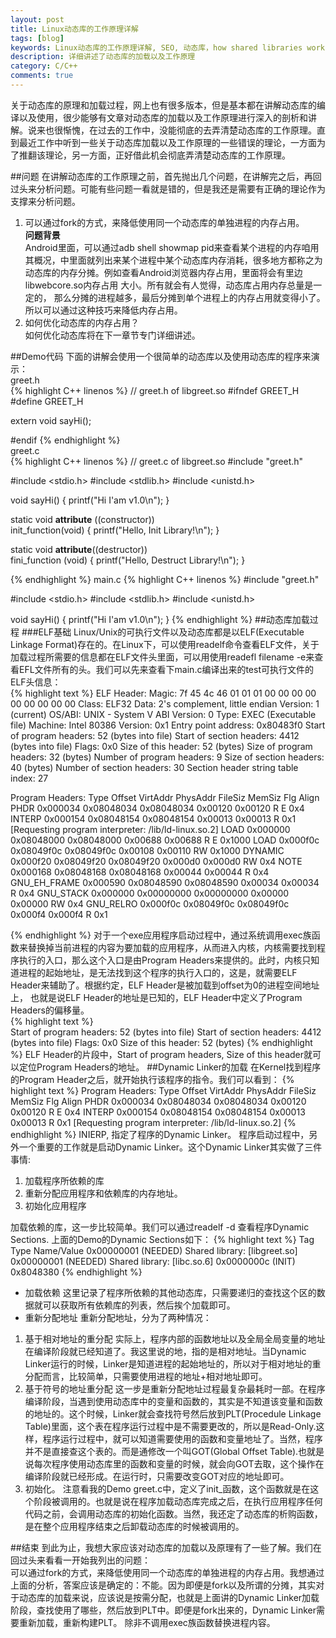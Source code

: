 ```yaml
---
layout: post
title: Linux动态库的工作原理详解
tags: [blog]
keywords: Linux动态库的工作原理详解, SEO, 动态库，how shared libraries works，动态库加载, shared library, Android动态库
description: 详细讲述了动态库的加载以及工作原理
category: C/C++
comments: true
---
```

关于动态库的原理和加载过程，网上也有很多版本，但是基本都在讲解动态库的编译以及使用，很少能够有文章对动态库的加载以及工作原理进行深入的剖析和讲解。说来也很惭愧，在过去的工作中，没能彻底的去弄清楚动态库的工作原理。直到最近工作中听到一些关于动态库加载以及工作原理的一些错误的理论，一方面为了推翻该理论，另一方面，正好借此机会彻底弄清楚动态库的工作原理。

<!--more-->   
##问题
在讲解动态库的工作原理之前，首先抛出几个问题，在讲解完之后，再回过头来分析问题。可能有些问题一看就是错的，但是我还是需要有正确的理论作为支撑来分析问题。    
1. 可以通过fork的方式，来降低使用同一个动态库的单独进程的内存占用。  
__问题背景__   
Android里面，可以通过adb shell showmap pid来查看某个进程的内存咱用其概况，中里面就列出来某个进程中某个动态库内存消耗，很多地方都称之为动态库的内存分摊。例如查看Android浏览器内存占用，里面将会有里边libwebcore.so内存占用 大小。所有就会有人觉得，动态库占用内存总量是一定的， 那么分摊的进程越多，最后分摊到单个进程上的内存占用就变得小了。所以可以通过这种技巧来降低内存占用。   
2. 如何优化动态库的内存占用？   
如何优化动态库将在下一章节专门详细讲述。

##Demo代码
下面的讲解会使用一个很简单的动态库以及使用动态库的程序来演示：    
greet.h   
{% highlight C++ linenos %}
// greet.h of libgreet.so
#ifndef GREET_H
#define GREET_H


extern void sayHi();



#endif
{% endhighlight %}  
greet.c    
{% highlight C++ linenos %}
// greet.c of libgreet.so
#include "greet.h"

#include <stdio.h>
#include <stdlib.h>
#include <unistd.h>

void sayHi() {
    printf("Hi I'am v1.0\n");
}

static void __attribute__ ((constructor)) \
init_function(void)
{
    printf("Hello, Init Library!\n");
}

static void __attribute__((destructor)) \
fini_function (void)
{
    printf("Hello, Destruct Library!\n");
}

{% endhighlight %}
main.c
{% highlight C++ linenos %}
#include "greet.h"

#include <stdio.h>
#include <stdlib.h>
#include <unistd.h>

void sayHi() {
    printf("Hi I'am v1.0\n");
}
{% endhighlight %}
##动态库加载过程
###ELF基础
Linux/Unix的可执行文件以及动态库都是以ELF(Executable Linkage Format)存在的。在Linux下，可以使用readelf命令查看ELF文件，关于加载过程所需要的信息都在ELF文件头里面，可以用使用readefl filename -e来查看EFL文件所有的头。我们可以先来查看下main.c编译出来的test可执行文件的ELF头信息：   
{% highlight text %}
ELF Header:
  Magic:   7f 45 4c 46 01 01 01 00 00 00 00 00 00 00 00 00 
  Class:                             ELF32
  Data:                              2's complement, little endian
  Version:                           1 (current)
  OS/ABI:                            UNIX - System V
  ABI Version:                       0
  Type:                              EXEC (Executable file)
  Machine:                           Intel 80386
  Version:                           0x1
  Entry point address:               0x80483f0
  Start of program headers:          52 (bytes into file)
  Start of section headers:          4412 (bytes into file)
  Flags:                             0x0
  Size of this header:               52 (bytes)
  Size of program headers:           32 (bytes)
  Number of program headers:         9
  Size of section headers:           40 (bytes)
  Number of section headers:         30
  Section header string table index: 27


Program Headers:
  Type           Offset   VirtAddr   PhysAddr   FileSiz MemSiz  Flg Align
  PHDR           0x000034 0x08048034 0x08048034 0x00120 0x00120 R E 0x4
  INTERP         0x000154 0x08048154 0x08048154 0x00013 0x00013 R   0x1
      [Requesting program interpreter: /lib/ld-linux.so.2]
  LOAD           0x000000 0x08048000 0x08048000 0x00688 0x00688 R E 0x1000
  LOAD           0x000f0c 0x08049f0c 0x08049f0c 0x00108 0x00110 RW  0x1000
  DYNAMIC        0x000f20 0x08049f20 0x08049f20 0x000d0 0x000d0 RW  0x4
  NOTE           0x000168 0x08048168 0x08048168 0x00044 0x00044 R   0x4
  GNU_EH_FRAME   0x000590 0x08048590 0x08048590 0x00034 0x00034 R   0x4
  GNU_STACK      0x000000 0x00000000 0x00000000 0x00000 0x00000 RW  0x4
  GNU_RELRO      0x000f0c 0x08049f0c 0x08049f0c 0x000f4 0x000f4 R   0x1
  
{% endhighlight %}
对于一个exe应用程序启动过程中，通过系统调用exec族函数来替换掉当前进程的内容为要加载的应用程序，从而进入内核，内核需要找到程序执行的入口，那么这个入口是由Program Headers来提供的。此时，内核只知道进程的起始地址，是无法找到这个程序的执行入口的，这是，就需要ELF Header来辅助了。根据约定，ELF Header是被加载到offset为0的进程空间地址上， 也就是说ELF Header的地址是已知的，ELF Header中定义了Program Headers的偏移量。   
{% highlight text %}   
Start of program headers:          52 (bytes into file)
Start of section headers:          4412 (bytes into file)
Flags:                             0x0
Size of this header:               52 (bytes)
{% endhighlight %}
ELF Header的片段中，Start of program headers, Size of this header就可以定位Program Headers的地址。
##Dynamic Linker的加载
在Kernel找到程序的Program Header之后，就开始执行该程序的指令。我们可以看到：
{% highlight text %}
Program Headers:
  Type           Offset   VirtAddr   PhysAddr   FileSiz MemSiz  Flg Align
  PHDR           0x000034 0x08048034 0x08048034 0x00120 0x00120 R E 0x4
  INTERP         0x000154 0x08048154 0x08048154 0x00013 0x00013 R   0x1
      [Requesting program interpreter: /lib/ld-linux.so.2]
{% endhighlight %}
INIERP, 指定了程序的Dynamic Linker。 程序启动过程中，另外一个重要的工作就是启动Dynamic Linker。这个Dynamic Linker其实做了三件事情:   

1. 加载程序所依赖的库
2. 重新分配应用程序和依赖库的内存地址。
3. 初始化应用程序    

加载依赖的库，这一步比较简单。我们可以通过readelf -d 查看程序Dynamic Sections. 上面的Demo的Dynamic Sections如下：
{% highlight text %}
  Tag        Type                         Name/Value
 0x00000001 (NEEDED)                     Shared library: [libgreet.so]
 0x00000001 (NEEDED)                     Shared library: [libc.so.6]
 0x0000000c (INIT)                       0x8048380
{% endhighlight %}
+ 加载依赖
这里记录了程序所依赖的其他动态库，只需要递归的查找这个区的数据就可以获取所有依赖库的列表，然后挨个加载即可。
+ 重新分配地址
重新分配地址，分为了两种情况：
1. 基于相对地址的重分配
实际上，程序内部的函数地址以及全局全局变量的地址在编译阶段就已经知道了。我这里说的地，指的是相对地址。当Dynamic Linker运行的时候，Linker是知道进程的起始地址的，所以对于相对地址的重分配而言，比较简单，只需要使用进程的地址+相对地址即可。
2. 基于符号的地址重分配
这一步是重新分配地址过程最复杂最耗时一部。在程序编译阶段，当遇到使用动态库中的变量和函数的，其实是不知道该变量和函数的地址的。这个时候，Linker就会查找符号然后放到PLT(Procedule Linkage Table)里面，这个表在程序运行过程中是不需要更改的，所以是Read-Only.这样，程序运行过程中，就可以知道需要使用的函数和变量地址了。当然，程序并不是直接查这个表的。而是通修改一个叫GOT(Global Offset Table).也就是说每次程序使用动态库里的函数和变量的时候，就会向GOT去取，这个操作在编译阶段就已经形成。在运行时，只需要改变GOT对应的地址即可。
3. 初始化。
注意看我的Demo greet.c中，定义了init_函数，这个函数就是在这个阶段被调用的。也就是说在程序加载动态库完成之后，在执行应用程序任何代码之前，会调用动态库的初始化函数。当然，我还定了动态库的析购函数， 是在整个应用程序结束之后卸载动态库的时候被调用的。
  
  
##结束
到此为止，我想大家应该对动态库的加载以及原理有了一些了解。我们在回过头来看看一开始我列出的问题：   
可以通过fork的方式，来降低使用同一个动态库的单独进程的内存占用。我想通过上面的分析，答案应该是确定的：不能。因为即便是fork以及所谓的分摊，其实对于动态库的加载来说，应该说是按需分配，也就是上面讲的Dynamic Linker加载阶段，查找使用了哪些，然后放到PLT中。即便是fork出来的，Dynamic Linker需要重新加载，重新构建PLT。 除非不调用exec族函数替换进程内容。
